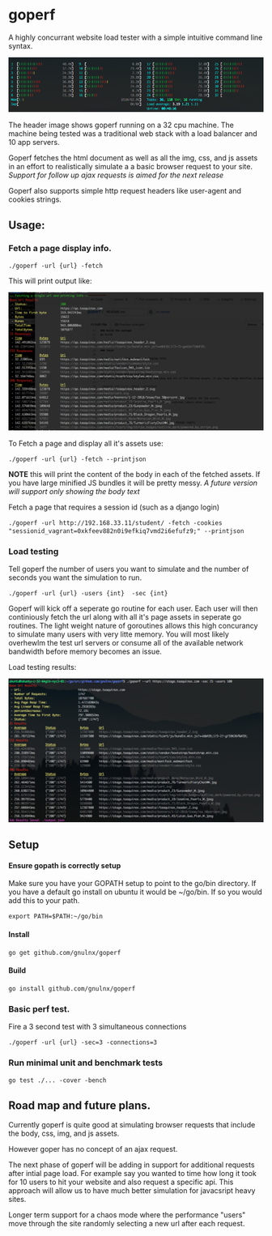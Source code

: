 # goperf
A highly concurrant website load tester with a simple intuitive command line syntax.

![Alt text](readme_imgs/GoPerf.png?raw=true "GoPerf")

The header image shows goperf running on a 32 cpu machine.  The machine being tested was a traditional web stack with a load balancer and 10 app servers.

Goperf fetches the html document as well as all the img, css, and js assets in an effort to realistically simulate a a basic browser request to your site.  *Support for follow up ajax requests is aimed for the next release*

Goperf also supports simple http request headers like user-agent and cookies strings.

## Usage:

### Fetch a page display info.  
```
./goperf -url {url} -fetch
```
This will print output like:

![Alt text](readme_imgs/Fetch.png?raw=true "Fetch")

To Fetch a page and display all it's assets use:
```
./goperf -url {url} -fetch --printjson
```
**NOTE** this will print the content of the body in each of the fetched assets. If you have large minified JS bundles it will be pretty messy.  *A future version will support only showing the body text*


Fetch a page that requires a session id (such as a django login)
```
./goperf -url http://192.168.33.11/student/ -fetch -cookies "sessionid_vagrant=0xkfeev882n0i9efkiq7vmd2i6efufz9;" --printjson
```

### Load testing

Tell goperf the number of users you want to simulate and the number of seconds you want the simulation to run.

```
./goperf -url {url} -users {int}  -sec {int}
```

Goperf will kick off a seperate go routine for each user.  Each user will then continiously fetch the url along with all it's page assets in seperate go routines.  The light weight nature of goroutines allows this high concurancy to simulate many users with very litte memory.  You will most likely overhewlm the test url servers or consume all of the available network bandwidth before memory becomes an issue.  

Load testing results: 

![Alt text](readme_imgs/GoPerfOutput.png?raw=true "Output")

## Setup
#### Ensure gopath is correctly setup

Make sure you have your GOPATH setup to point to the go/bin directory.
If you have a default go install on ubuntu it would be ~/go/bin.
If so you would add this to your path.
```
export PATH=$PATH:~/go/bin
```
#### Install

```
go get github.com/gnulnx/goperf
```

#### Build
```
go install github.com/gnulnx/goperf
```


### Basic perf test.

Fire a 3 second test with 3 simultaneous connections
```
./goperf -url {url} -sec=3 -connections=3
```

### Run minimal unit and benchmark tests
```
go test ./... -cover -bench
```


## Road map and future plans.

Currently goperf is quite good at simulating browser requests that include the body, css, img, and js assets.  

However goper has no concept of an ajax request.  

The next phase of goperf will be adding in support for additional requests after intial page load.  For example say you wanted to time how long it took for 10 users to hit your website and also request a specific api.  This approach will allow us to have much better simulation for javacsript heavy sites.  

Longer term support for a chaos mode where the performance "users" move through the site randomly selecting a new url after each request. 
